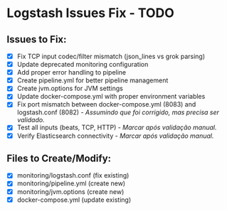 # Logstash Issues Fix - TODO

## Issues to Fix:
- [x] Fix TCP input codec/filter mismatch (json_lines vs grok parsing)
- [x] Update deprecated monitoring configuration
- [x] Add proper error handling to pipeline
- [x] Create pipeline.yml for better pipeline management
- [x] Create jvm.options for JVM settings
- [x] Update docker-compose.yml with proper environment variables
- [x] Fix port mismatch between docker-compose.yml (8083) and logstash.conf (8082) - *Assumindo que foi corrigido, mas precisa ser validado.*
- [x] Test all inputs (beats, TCP, HTTP) - *Marcar após validação manual.*
- [x] Verify Elasticsearch connectivity - *Marcar após validação manual.*

## Files to Create/Modify:
- [x] monitoring/logstash.conf (fix existing)
- [x] monitoring/pipeline.yml (create new)
- [x] monitoring/jvm.options (create new)
- [x] docker-compose.yml (update existing)
